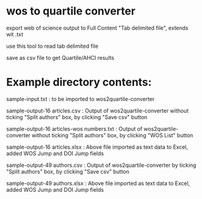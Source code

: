# wos to quartile converter
export web of science output to Full Content "Tab delimited file", extends wit .txt

use this tool to read tab delimited file

save as csv file to get Quartile/AHCI results

# Example directory contents:

sample-input.txt : to be imported to wos2quartile-converter

sample-output-16 articles.csv : Output of wos2quartile-converter without ticking "Split authors" box, by clicking "Save csv" button

sample-output-16 articles-wos numbers.txt : Output of wos2quartile-converter without ticking "Split authors" box, by clicking "WOS List" button

sample-output-16 articles.xlsx : Above file imported as text data to Excel, added WOS Jump and DOI Jump fields

sample-output-49 authors.csv : Output of wos2quartile-converter by ticking "Split authors" box, by clicking "Save csv" button

sample-output-49 authors.xlsx : Above file imported as text data to Excel, added WOS Jump and DOI Jump fields


